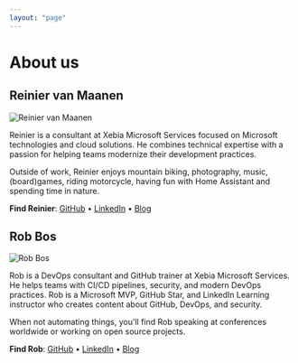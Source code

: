 ```yaml
---
layout: "page"
---
```


# About us

## Reinier van Maanen

<div class="about-profile">
  <img src="{{ '/assets/about/reinier.jpg' | relative_url }}" alt="Reinier van Maanen">
  <div class="profile-content">
    <p>Reinier is a consultant at Xebia Microsoft Services focused on Microsoft technologies and cloud solutions. He combines technical expertise with a passion for helping teams modernize their development practices.</p>
    <p>Outside of work, Reinier enjoys mountain biking, photography, music, (board)games, riding motorcycle, having fun with Home Assistant and spending time in nature.</p>
    <p><strong>Find Reinier</strong>: <a href="https://github.com/rvanmaanen" target="_blank">GitHub</a> • <a href="https://linkedin.com/in/reiniervanmaanen" target="_blank">LinkedIn</a> • <a href="https://r-vm.com" target="_blank">Blog</a></p>
  </div>
</div>

## Rob Bos

<div class="about-profile">
  <img src="{{ '/assets/about/rob.jpg' | relative_url }}" alt="Rob Bos">
  <div class="profile-content">
    <p>Rob is a DevOps consultant and GitHub trainer at Xebia Microsoft Services. He helps teams with CI/CD pipelines, security, and modern DevOps practices. Rob is a Microsoft MVP, GitHub Star, and LinkedIn Learning instructor who creates content about GitHub, DevOps, and security.</p>
    <p>When not automating things, you'll find Rob speaking at conferences worldwide or working on open source projects.</p>
    <p><strong>Find Rob</strong>: <a href="https://github.com/rajbos" target="_blank">GitHub</a> • <a href="https://linkedin.com/in/bosrob" target="_blank">LinkedIn</a> • <a href="https://devopsjournal.io" target="_blank">Blog</a></p>
  </div>
</div>
